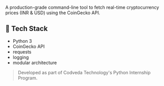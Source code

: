 A production-grade command-line tool to fetch real-time cryptocurrency prices (INR & USD) using the CoinGecko API.

## 🔧 Tech Stack
- Python 3
- CoinGecko API
- requests
- logging
- modular architecture

> Developed as part of Codveda Technology's Python Internship Program.